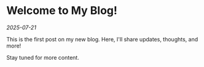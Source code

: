 # Welcome to My Blog!

*2025-07-21*

This is the first post on my new blog. Here, I'll share updates, thoughts, and more!

Stay tuned for more content.
